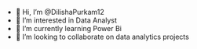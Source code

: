 - 👋 Hi, I’m @DilishaPurkam12
- 👀 I’m interested in Data Analyst
- 🌱 I’m currently learning Power Bi
- 💞️ I’m looking to collaborate on data analytics projects

<!---
DilishaPurkam12/DilishaPurkam12 is a ✨ special ✨ repository because its `README.md` (this file) appears on your GitHub profile.
You can click the Preview link to take a look at your changes.
--->
